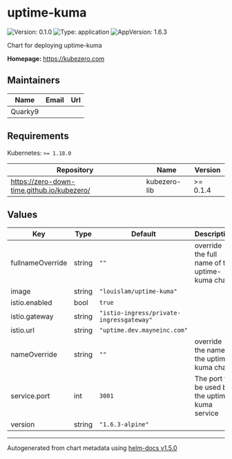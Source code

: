# uptime-kuma

![Version: 0.1.0](https://img.shields.io/badge/Version-0.1.0-informational?style=flat-square) ![Type: application](https://img.shields.io/badge/Type-application-informational?style=flat-square) ![AppVersion: 1.6.3](https://img.shields.io/badge/AppVersion-1.6.3-informational?style=flat-square)

Chart for deploying uptime-kuma

**Homepage:** <https://kubezero.com>

## Maintainers

| Name | Email | Url |
| ---- | ------ | --- |
| Quarky9 |  |  |

## Requirements

Kubernetes: `>= 1.18.0`

| Repository | Name | Version |
|------------|------|---------|
| https://zero-down-time.github.io/kubezero/ | kubezero-lib | >= 0.1.4 |

## Values

| Key | Type | Default | Description |
|-----|------|---------|-------------|
| fullnameOverride | string | `""` | override the full name of the uptime-kuma chart |
| image | string | `"louislam/uptime-kuma"` |  |
| istio.enabled | bool | `true` |  |
| istio.gateway | string | `"istio-ingress/private-ingressgateway"` |  |
| istio.url | string | `"uptime.dev.mayneinc.com"` |  |
| nameOverride | string | `""` | override the name of the uptime-kuma chart |
| service.port | int | `3001` | The port to be used by the uptime-kuma service |
| version | string | `"1.6.3-alpine"` |  |

----------------------------------------------
Autogenerated from chart metadata using [helm-docs v1.5.0](https://github.com/norwoodj/helm-docs/releases/v1.5.0)
